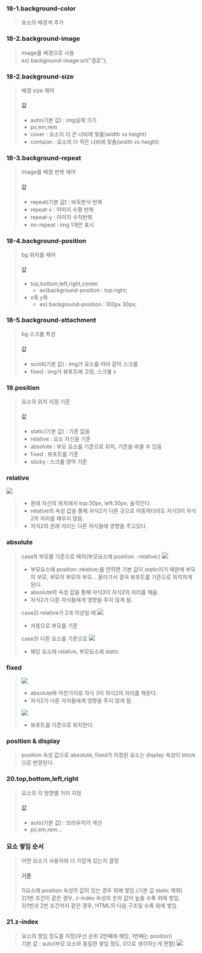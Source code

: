 ### 18-1.background-color
>요소의 배경색 추가

### 18-2.background-image
>image를 배경으로 사용  
>ex) background-image:url("경로");  

### 18-2.background-size
>배경 size 제어  
>#### 값
>- auto(기본 값) : img실제 크기
>- px,em,rem
>- cover : 요소의 더 큰 너비에 맞춤(width vs height)
>- contaion : 요소의 더 작은 너비에 맞춤(width vs height)

### 18-3.background-repeat
> image를 배경 반복 제어  
>#### 값
>- repeat(기본 값) : 바둑판식 반복  
>- repeat-x : 이미지 수평 반복  
>- repeat-y : 이미지 수직반복  
>- no-repeat : img 1개만 표시  

### 18-4.background-position
>bg 위치를 제어  
>#### 값
>- top,bottom,left,right,center  
>   - ex)background-position : top right;  
>- x축 y축  
>   - ex) background-position : 100px 30px;  

### 18-5.background-attachment
> bg 스크롤 특성  
>#### 값
>- scroll(기본 값) : img가 요소를 따라 같이 스크롤  
>- fixed : img가 뷰포트에 고정, 스크롤 x  

### 19.position
> 요소의 위치 지정 기준
>#### 값
>- static(기본 값) : 기준 없음  
>- relative : 요소 자신을 기준  
>- absolute : 부모 요소를 기준으로 위치, 기준을 바꿀 수 있음  
>- fixed : 뷰포트를 기준  
>- sticky : 스크롤 영역 기준  


### relative
![](../md_image/relative.png)
>- 원래 자신의 위치에서 top:30px, left:30px; 움직인다.
>- relative의 속성 값을 통해 자식2가 다른 곳으로 이동하더라도 자식3이 자식2의 자리를 채우지 않음.  
>- 자식2의 원래 자리는 다른 자식들에 영향을 주고있다.  


### absolute
>case1) 부모를 기준으로 배치(부모요소에 position : relative;)
>  ![](../md_image/absolute.png)
>- 부모요소에 position :relative;를 안하면 기본 값이 static이기 때문에 부모의 부모, 부모의 부모의 부모... 올라가서 결국 뷰포트를 기준으로 위치하게 된다.  
>- absolute의 속성 값을 통해 자식3이 자식2의 자리를 채움.  
>- 자식2가 다른 자식들에게 영향을 주지 않게 됨.  
> 
>case2) relative가 2개 이상일 때
>  ![](../md_image/absolute1.png)
>- 자동으로 부모를 기준
>
>case3) 다른 요소를 기준으로
>![](../md_image/absolute2.png)  
>- 해당 요소에 relative, 부모요소에 static  

### fixed
>![](../md_image/fixed1.png)
>- absolute와 마찬가지로 자식 3이 자식2의 자리를 채운다.  
>- 자식2가 다른 자식들에게 영향을 주지 않게 됨.  
>
>![](../md_image/fixed2.png)  
>- 뷰포트를 기준으로 위치한다.  

### position & display
>position 속성 값으로 absolute, fixed가 지정된 요소는 display 속성이 block으로 변경된다.

### 20.top,bottom,left,right
> 요소의 각 방향별 거리 지정
>#### 값
>- auto(기본 값) : 브라우저가 계산  
>- px,em,rem...  

### 요소 쌓임 순서
> 어떤 요소가 사용자와 더 가깝게 있는지 결정  
>#### 기준
>1)요소에 position 속성의 값이 있는 경우 위에 쌓임.(기본 값 static 제외)  
>2)1번 조건이 같은 경우, z-index 속성의 숫자 값이 높을 수록 위에 쌓임.  
>3)1번과 2번 조건까지 같은 경우, HTML의 다음 구조일 수록 위에 쌓임.  

### 21.z-index
> 요소의 쌓임 정도를 지정(우선 순위 2번째에 해당, 1번째는 position)  
> 기본 값 : auto(부모 요소와 동일한 쌓임 정도, 0으로 생각하는게 편함)
>![](../md_image/zindex1.png)
